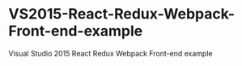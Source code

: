 # VS2015-React-Redux-Webpack-Front-end-example
Visual Studio 2015 React Redux Webpack Front-end example
